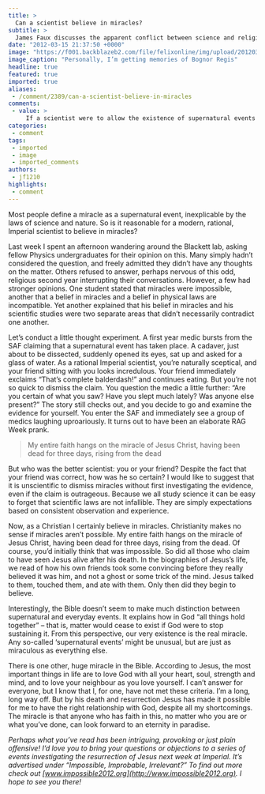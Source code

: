 ```yaml
---
title: >
  Can a scientist believe in miracles?
subtitle: >
  James Faux discusses the apparent conflict between science and religion
date: "2012-03-15 21:37:50 +0000"
image: "https://f001.backblazeb2.com/file/felixonline/img/upload/201203152137-ams111-blue_sea_parting.jpg"
image_caption: "Personally, I’m getting memories of Bognor Regis"
headline: true
featured: true
imported: true
aliases:
 - /comment/2389/can-a-scientist-believe-in-miracles
comments:
 - value: >
     If a scientist were to allow the existence of supernatural events then why bother trying to explain nature when it may have been a conjuring trick anyway? How is a cosmologist to tackle the question "What if the universe were simply created with the appearance of being 13.7 billion years old but is in fact a few thousand?" ? It is clear that a scientist must assume that supernatural events do not occur otherwise the whole scientific endeavour becomes nearly pointless. Of course an intellectually lazy way out would be to pick cherry pick miracles which don't happen to grossly step on the toes of modern science as the above example. <br> <br>'That no testimony is sufficient to establish a miracle, unless the testimony be of such a kind, that its falsehood would be more miraculous, than the fact, which it endeavours to establish...' ... Clearly the delusion and deception of a few is more reasonable than allowing the occasional resurrection? <br> <br>,I'm not sure exactly what you mean by 'miracle', but it is either: <br> <br>(1
categories:
 - comment
tags:
 - imported
 - image
 - imported_comments
authors:
 - jf1210
highlights:
 - comment
---
```


Most people define a miracle as a supernatural event, inexplicable by the laws of science and nature. So is it reasonable for a modern, rational, Imperial scientist to believe in miracles?

Last week I spent an afternoon wandering around the Blackett lab, asking fellow Physics undergraduates for their opinion on this. Many simply hadn’t considered the question, and freely admitted they didn’t have any thoughts on the matter. Others refused to answer, perhaps nervous of this odd, religious second year interrupting their conversations. However, a few had stronger opinions. One student stated that miracles were impossible, another that a belief in miracles and a belief in physical laws are incompatible. Yet another explained that his belief in miracles and his scientific studies were two separate areas that didn’t necessarily contradict one another.

Let’s conduct a little thought experiment. A first year medic bursts from the SAF claiming that a supernatural event has taken place. A cadaver, just about to be dissected, suddenly opened its eyes, sat up and asked for a glass of water. As a rational Imperial scientist, you’re naturally sceptical, and your friend sitting with you looks incredulous. Your friend immediately exclaims “That’s complete balderdash!” and continues eating. But you’re not so quick to dismiss the claim. You question the medic a little further: “Are you certain of what you saw? Have you slept much lately? Was anyone else present?” The story still checks out, and you decide to go and examine the evidence for yourself. You enter the SAF and immediately see a group of medics laughing uproariously. It turns out to have been an elaborate RAG Week prank.

> My entire faith hangs on the miracle of Jesus Christ, having been dead for three days, rising from the dead

But who was the better scientist: you or your friend? Despite the fact that your friend was correct, how was he so certain? I would like to suggest that it is unscientific to dismiss miracles without first investigating the evidence, even if the claim is outrageous. Because we all study science it can be easy to forget that scientific laws are not infallible. They are simply expectations based on consistent observation and experience.

Now, as a Christian I certainly believe in miracles. Christianity makes no sense if miracles aren’t possible. My entire faith hangs on the miracle of Jesus Christ, having been dead for three days, rising from the dead. Of course, you’d initially think that was impossible. So did all those who claim to have seen Jesus alive after his death. In the biographies of Jesus’s life, we read of how his own friends took some convincing before they really believed it was him, and not a ghost or some trick of the mind. Jesus talked to them, touched them, and ate with them. Only then did they begin to believe.

Interestingly, the Bible doesn’t seem to make much distinction between supernatural and everyday events. It explains how in God “all things hold together” – that is, matter would cease to exist if God were to stop sustaining it. From this perspective, our very existence is the real miracle. Any so-called ‘supernatural events’ might be unusual, but are just as miraculous as everything else.

There is one other, huge miracle in the Bible. According to Jesus, the most important things in life are to love God with all your heart, soul, strength and mind, and to love your neighbour as you love yourself. I can’t answer for everyone, but I know that I, for one, have not met these criteria. I’m a long, long way off. But by his death and resurrection Jesus has made it possible for me to have the right relationship with God, despite all my shortcomings. The miracle is that anyone who has faith in this, no matter who you are or what you’ve done, can look forward to an eternity in paradise.

_Perhaps what you’ve read has been intriguing, provoking or just plain offensive! I’d love you to bring your questions or objections to a series of events investigating the resurrection of Jesus next week at Imperial. It’s advertised under “Impossible, Improbable, Irrelevant?” To find out more check out [www.impossible2012.org](http://www.impossible2012.org). I hope to see you there!_
